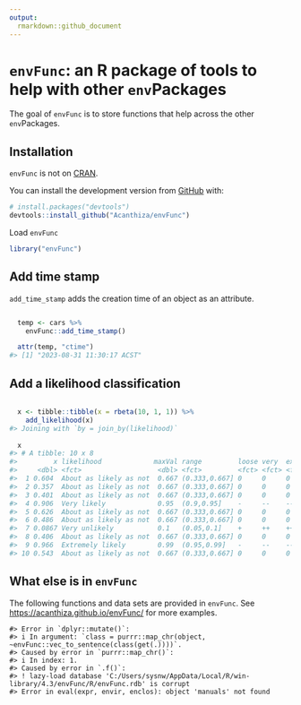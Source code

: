 ```yaml
---
output:
  rmarkdown::github_document
---
```


<!-- README.md is generated from README.Rmd. Please edit that file -->



# `envFunc`: an R package of tools to help with other `env`Packages

<!-- badges: start -->
<!-- badges: end -->

The goal of `envFunc` is to store functions that help across the other `env`Packages.

## Installation

`envFunc` is not on [CRAN](https://CRAN.R-project.org).

You can install the development version from [GitHub](https://github.com/) with:

``` r
# install.packages("devtools")
devtools::install_github("Acanthiza/envFunc")
```

Load `envFunc`


```r
library("envFunc")
```

## Add time stamp

`add_time_stamp` adds the creation time of an object as an attribute.


```r

  temp <- cars %>%
    envFunc::add_time_stamp()

  attr(temp, "ctime")
#> [1] "2023-08-31 11:30:17 ACST"
```

## Add a likelihood classification


```r

  x <- tibble::tibble(x = rbeta(10, 1, 1)) %>%
    add_likelihood(x)
#> Joining with `by = join_by(likelihood)`
  
  x
#> # A tibble: 10 x 8
#>         x likelihood             maxVal range         loose very  extreme exceptional
#>     <dbl> <fct>                   <dbl> <fct>         <fct> <fct> <fct>   <fct>      
#>  1 0.604  About as likely as not  0.667 (0.333,0.667] 0     0     0       0          
#>  2 0.357  About as likely as not  0.667 (0.333,0.667] 0     0     0       0          
#>  3 0.401  About as likely as not  0.667 (0.333,0.667] 0     0     0       0          
#>  4 0.906  Very likely             0.95  (0.9,0.95]    -     --    --      --         
#>  5 0.626  About as likely as not  0.667 (0.333,0.667] 0     0     0       0          
#>  6 0.486  About as likely as not  0.667 (0.333,0.667] 0     0     0       0          
#>  7 0.0867 Very unlikely           0.1   (0.05,0.1]    +     ++    ++      ++         
#>  8 0.406  About as likely as not  0.667 (0.333,0.667] 0     0     0       0          
#>  9 0.966  Extremely likely        0.99  (0.95,0.99]   -     --    ---     ---        
#> 10 0.543  About as likely as not  0.667 (0.333,0.667] 0     0     0       0
```

## What else is in `envFunc`

The following functions and data sets are provided in `envFunc`. See https://acanthiza.github.io/envFunc/ for more examples.


```
#> Error in `dplyr::mutate()`:
#> i In argument: `class = purrr::map_chr(object, ~envFunc::vec_to_sentence(class(get(.))))`.
#> Caused by error in `purrr::map_chr()`:
#> i In index: 1.
#> Caused by error in `.f()`:
#> ! lazy-load database 'C:/Users/sysnw/AppData/Local/R/win-library/4.3/envFunc/R/envFunc.rdb' is corrupt
#> Error in eval(expr, envir, enclos): object 'manuals' not found
```




